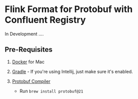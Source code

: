 Flink Format for Protobuf with Confluent Registry 
========================

In Development ....

## Pre-Requisites

1. [Docker](https://download.docker.com/mac/stable/Docker.dmg) for Mac

2. [Gradle](https://gradle.org) - If you're using Intellij, just make sure it's enabled.
     
3. [Protobuf Compiler](https://github.com/protocolbuffers/protobuf)  
    + Run `brew install protobuf@21` 
